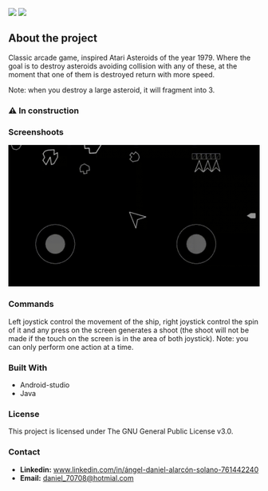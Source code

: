 <p align="left">
  <a style="text-decoration:none" area-label="Android">
    <img src="https://img.shields.io/badge/Platform-Android-green.svg">
  </a>
  <a style="text-decoration:none" area-label="Min API: 21">
    <img src="https://img.shields.io/badge/minSdkVersion-21-green.svg">
  </a>
</p>

## About the project

Classic arcade game, inspired Atari Asteroids of the year 1979. Where the goal is to destroy asteroids avoiding collision with any of these, at the moment that one of them is destroyed return with more speed.

Note: when you destroy a large asteroid, it will fragment into 3.

### ⚠ In construction 

### Screenshoots

![Asteroids gameplay](https://github.com/daniel70708/Asteroides/blob/main/screenshoots/asteroids.gif "Asteroids gameplay")

### Commands

Left joystick control the movement of the ship, right joystick control the spin of it and any press on the screen generates a shoot (the shoot will not be made if the touch on the screen is in the area of both joystick).
Note: you can only perform one action at a time.

### Built With
- Android-studio
- Java

### License

This project is licensed under The GNU General Public License v3.0.

### Contact

- **Linkedin:** www.linkedin.com/in/ángel-daniel-alarcón-solano-761442240 
- **Email:** daniel_70708@hotmial.com

